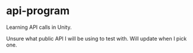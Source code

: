 # api-program
Learning API calls in Unity.

Unsure what public API I will be using to test with. 
Will update when I pick one.
